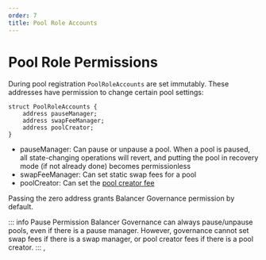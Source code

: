 ```yaml
---
order: 7
title: Pool Role Accounts
---
```


# Pool Role Permissions

During pool registration `PoolRoleAccounts` are set immutably. These addresses have permission to change certain pool settings:

```solidity
struct PoolRoleAccounts {
    address pauseManager;
    address swapFeeManager;
    address poolCreator;
}
```

* pauseManager: Can pause or unpause a pool. When a pool is paused, all state-changing operations will revert, and putting the pool in recovery mode (if not already done) becomes permissionless
* swapFeeManager: Can set static swap fees for a pool
* poolCreator: Can set the [pool creator fee](./pool-creator-fee.md)

Passing the zero address grants Balancer Governance permission by default.

::: info Pause Permission
Balancer Governance can always pause/unpause pools, even if there is a pause manager. However, governance cannot set swap fees if there is a swap manager, or pool creator fees if there is a pool creator.
:::
,